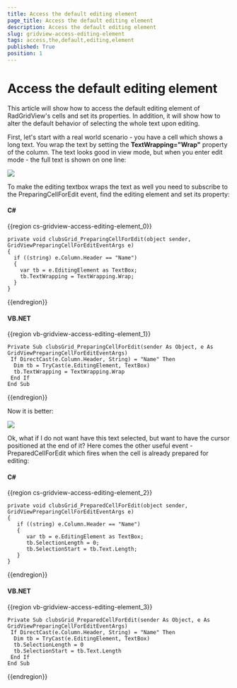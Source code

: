 ```yaml
---
title: Access the default editing element
page_title: Access the default editing element
description: Access the default editing element
slug: gridview-access-editing-element
tags: access,the,default,editing,element
published: True
position: 1
---
```


# Access the default editing element

This article will show how to access the default editing element of RadGridView's cells and set its properties. In addition, it will show how to alter the default behavior of selecting the whole text upon editing. 

First, let's start with a real world scenario - you have a cell which shows a long text. You wrap the text by setting the __TextWrapping="Wrap"__ property of the column. The text looks good in view mode, but when you enter edit mode - the full text is shown on one line:

![](images/how_to_access_editing_element_gridview.png)

To make the editing textbox wraps the text as well you need to subscribe to the PreparingCellForEdit event, find the editing element and set its property:

#### __C#__

{{region cs-gridview-access-editing-element_0}}

	private void clubsGrid_PreparingCellForEdit(object sender, GridViewPreparingCellForEditEventArgs e)
	{
	  if ((string) e.Column.Header == "Name")
	  {
	    var tb = e.EditingElement as TextBox;
	    tb.TextWrapping = TextWrapping.Wrap;
	  }
	}
{{endregion}}

#### __VB.NET__

{{region vb-gridview-access-editing-element_1}}

	Private Sub clubsGrid_PreparingCellForEdit(sender As Object, e As GridViewPreparingCellForEditEventArgs)
	 If DirectCast(e.Column.Header, String) = "Name" Then
	  Dim tb = TryCast(e.EditingElement, TextBox)
	  tb.TextWrapping = TextWrapping.Wrap
	 End If
	End Sub
{{endregion}}

Now it is better:

![](images/how_to_access_editing_element_gridview2.png)

Ok, what if I do not want have this text selected, but want to have the cursor positioned at the end of it? Here comes the other useful event - PreparedCellForEdit which fires when the cell is already prepared for editing:

#### __C#__

{{region cs-gridview-access-editing-element_2}}

	private void clubsGrid_PreparedCellForEdit(object sender, GridViewPreparingCellForEditEventArgs e)
	{   
	   if ((string) e.Column.Header == "Name")
	   {
	      var tb = e.EditingElement as TextBox;
	      tb.SelectionLength = 0;
	      tb.SelectionStart = tb.Text.Length;
	   }
	}
{{endregion}}

#### __VB.NET__

{{region vb-gridview-access-editing-element_3}}

	Private Sub clubsGrid_PreparedCellForEdit(sender As Object, e As GridViewPreparingCellForEditEventArgs)
	 If DirectCast(e.Column.Header, String) = "Name" Then
	  Dim tb = TryCast(e.EditingElement, TextBox)
	  tb.SelectionLength = 0
	  tb.SelectionStart = tb.Text.Length
	 End If
	End Sub
{{endregion}}




